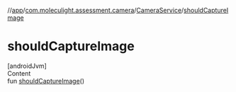 //[app](../../../index.md)/[com.moleculight.assessment.camera](../index.md)/[CameraService](index.md)/[shouldCaptureImage](should-capture-image.md)



# shouldCaptureImage  
[androidJvm]  
Content  
fun [shouldCaptureImage](should-capture-image.md)()  



